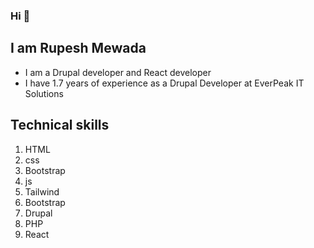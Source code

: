 ### Hi 👋
  ##  I am Rupesh Mewada 
-  I am a Drupal developer and React developer
-  I have 1.7 years of experience as a Drupal Developer at EverPeak IT Solutions
  
 ## Technical skills
1. HTML
2. css
3. Bootstrap
4. js
5. Tailwind
6. Bootstrap
7. Drupal
8. PHP
9. React

